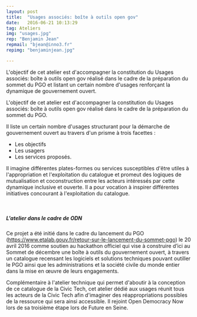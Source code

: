 ```yaml
---
layout: post
title:  "Usages associés: boîte à outils open gov"
date:   2016-06-21 10:13:29
tag: Ateliers
img: "usages.jpg"
rep: "Benjamin Jean"
repmail: "bjean@inno3.fr"
repimg: "benjaminjean.jpg"

---
```


L'objectif de cet atelier est d'accompagner la constitution du Usages associés: boîte à outils open gov réalisé dans le cadre de la préparation du sommet du PGO et listant un certain nombre d'usages renforçant la dynamique de gouvernement ouvert.

L'objectif de cet atelier est d'accompagner la constitution du Usages associés: boîte à outils open gov réalisé dans le cadre de la préparation du sommet du PGO.

Il liste un certain nombre d'usages structurant pour la démarche de gouvernement ouvert au travers d'un prisme à trois facettes : 

- Les objectifs
- Les usagers
- Les services proposés.

Il imagine différentes plates-formes ou services susceptibles d'être utiles à l'appropriation et l'exploitation du catalogue et promeut des logiques de mutualisation et coconstruction entre les acteurs intéressés par cette dynamique inclusive et ouverte. Il a pour vocation à inspirer différentes initiatives concourant à l'exploitation du catalogue.

<br>

##### L'atelier dans le cadre de ODN

Ce projet a été initié dans le cadre du lancement du PGO (https://www.etalab.gouv.fr/retour-sur-le-lancement-du-sommet-pgo) le 20 avril 2016 comme soutien au hackathon officiel qui vise à construire d’ici au Sommet de décembre une boîte à outils du gouvernement ouvert, à travers un catalogue recensant les logiciels et solutions techniques pouvant outiller le PGO ainsi que les administrations et la société civile du monde entier dans la mise en œuvre de leurs engagements.

Complémentaire à l'atelier technique qui permet d'aboutir à la conception de ce catalogue de la Civic Tech, cet atelier dédié aux usages réunit tous les acteurs de la Civic Tech afin d'imaginer des réappropriations possibles de la ressource qui sera ainsi accessible. Il rejoint Open Democracy Now lors de sa troisième étape lors de Future en Seine.